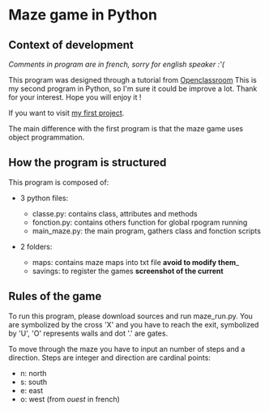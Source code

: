 # Maze game in Python

## Context of development

*Comments in program are in french, sorry for english speaker :'(*

This program was designed through a tutorial from [Openclassroom](https://openclassrooms.com/fr/courses/235344-apprenez-a-programmer-en-python])
This is my second program in Python, so I'm sure it could be improve a lot.
Thank for your interest. Hope you will enjoy it !

If you want to visit [my first project](https://gitlab.com/FrenchyMike/python_pendu).

The main difference with the first program is that the maze game 
uses object programmation.

## How the program is structured

This program is composed of:

* 3 python files:

  * classe.py: contains class, attributes and methods
  * fonction.py: contains others function for global rpogram running
  * main_maze.py: the main program, gathers class and fonction scripts

* 2 folders:

  * maps: contains maze maps into txt file __avoid to modify them___
  * savings: to register the games __screenshot of the current__

## Rules of the game

To run this program, please download sources and run maze_run.py. 
You are symbolized by the cross 'X' and you have to reach the exit, symbolized 
by 'U', 'O' represents walls and dot '.' are gates.

To move through the maze you have to input an number of steps and a direction.
Steps are integer and direction are cardinal points:

* n: north
* s: south
* e: east
* o: west (from _ouest_ in french)
